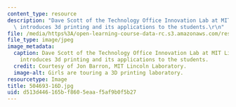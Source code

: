 ```yaml
---
content_type: resource
description: "Dave Scott of the Technology Office Innovation Lab at MIT Lincoln Laboratory\
  \ introduces 3d printing and its applications to the students.\r\n"
file: /media/https%3A/open-learning-course-data-rc.s3.amazonaws.com/res-2-005-girls-who-build-make-your-own-wearables-workshop-spring-2015/d513d446165bf8605eaaf5af9b0f5b27_504693-16D.jpg
file_type: image/jpeg
image_metadata:
  caption: Dave Scott of the Technology Office Innovation Lab at MIT Lincoln Laboratory
    introduces 3d printing and its applications to the students.
  credit: Courtesy of Jon Barron, MIT Lincoln Laboratory.
  image-alt: Girls are touring a 3D printing laboratory.
resourcetype: Image
title: 504693-16D.jpg
uid: d513d446-165b-f860-5eaa-f5af9b0f5b27
---
```

